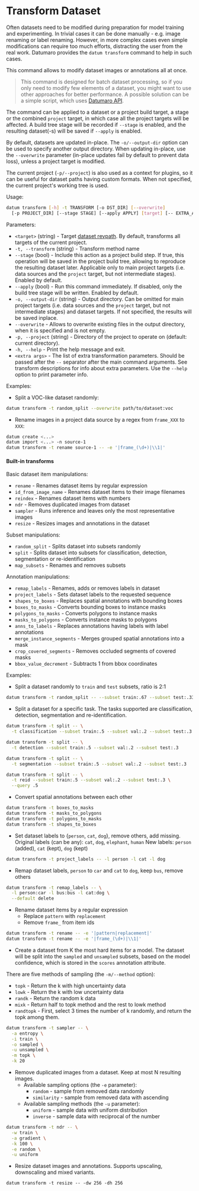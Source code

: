 # Transform Dataset

Often datasets need to be modified during preparation for model training and
experimenting. In trivial cases it can be done manually - e.g. image renaming
or label renaming. However, in more complex cases even simple modifications
can require too much efforts, distracting the user from the real work.
Datumaro provides the `datum transform` command to help in such cases.

This command allows to modify dataset images or annotations all at once.

> This command is designed for batch dataset processing, so if you only
> need to modify few elements of a dataset, you might want to use
> other approaches for better performance. A possible solution can be
> a simple script, which uses [Datumaro API](/docs/developer_manual/).

The command can be applied to a dataset or a project build target,
a stage or the combined `project` target, in which case all the project
targets will be affected. A build tree stage will be recorded
if `--stage` is enabled, and the resulting dataset(-s) will be
saved if `--apply` is enabled.

By default, datasets are updated in-place. The `-o/--output-dir`
option can be used to specify another output directory. When
updating in-place, use the `--overwrite` parameter (in-place
updates fail by default to prevent data loss), unless a project
target is modified.

The current project (`-p/--project`) is also used as a context for
plugins, so it can be useful for dataset paths having custom formats.
When not specified, the current project's working tree is used.

Usage:

``` bash
datum transform [-h] -t TRANSFORM [-o DST_DIR] [--overwrite]
  [-p PROJECT_DIR] [--stage STAGE] [--apply APPLY] [target] [-- EXTRA_ARGS]
```

Parameters:
- `<target>` (string) - Target
  [dataset revpath](/docs/user-manual/how_to_use_datumaro/#revpath).
  By default, transforms all targets of the current project.
- `-t, --transform` (string) - Transform method name
- `--stage` (bool) - Include this action as a project build step.
  If true, this operation will be saved in the project
  build tree, allowing to reproduce the resulting dataset later.
  Applicable only to main project targets (i.e. data sources
  and the `project` target, but not intermediate stages). Enabled by default.
- `--apply` (bool) - Run this command immediately. If disabled, only the
  build tree stage will be written. Enabled by default.
- `-o, --output-dir` (string) - Output directory. Can be omitted for
  main project targets (i.e. data sources and the `project` target, but not
  intermediate stages) and dataset targets. If not specified, the results
  will be saved inplace.
- `--overwrite` - Allows to overwrite existing files in the output directory,
  when it is specified and is not empty.
- `-p, --project` (string) - Directory of the project to operate on
  (default: current directory).
- `-h, --help` - Print the help message and exit.
- `<extra args>` - The list of extra transformation parameters. Should be
  passed after the `--` separator after the main command arguments. See
  transform descriptions for info about extra parameters. Use the `--help`
  option to print parameter info.

Examples:

- Split a VOC-like dataset randomly:
``` bash
datum transform -t random_split --overwrite path/to/dataset:voc
```

- Rename images in a project data source by a regex from `frame_XXX` to `XXX`:
``` bash
datum create <...>
datum import <...> -n source-1
datum transform -t rename source-1 -- -e '|frame_(\d+)|\\1|'
```

#### Built-in transforms <a id="builtin-transforms"></a>

Basic dataset item manipulations:
- `rename` - Renames dataset items by regular expression
- `id_from_image_name` - Renames dataset items to their image filenames
- `reindex` - Renames dataset items with numbers
- `ndr` - Removes duplicated images from dataset
- `sampler` - Runs inference and leaves only the most representative images
- `resize` - Resizes images and annotations in the dataset

Subset manipulations:
- `random_split` - Splits dataset into subsets randomly
- `split` - Splits dataset into subsets for classification, detection,
  segmentation or re-identification
- `map_subsets` - Renames and removes subsets

Annotation manipulations:
- `remap_labels` - Renames, adds or removes labels in dataset
- `project_labels` - Sets dataset labels to the requested sequence
- `shapes_to_boxes` - Replaces spatial annotations with bounding boxes
- `boxes_to_masks` - Converts bounding boxes to instance masks
- `polygons_to_masks` - Converts polygons to instance masks
- `masks_to_polygons` - Converts instance masks to polygons
- `anns_to_labels` - Replaces annotations having labels with label annotations
- `merge_instance_segments` - Merges grouped spatial annotations into a mask
- `crop_covered_segments` - Removes occluded segments of covered masks
- `bbox_value_decrement` - Subtracts 1 from bbox coordinates

Examples:

- Split a dataset randomly to `train` and `test` subsets, ratio is 2:1
``` bash
datum transform -t random_split -- --subset train:.67 --subset test:.33
```

- Split a dataset for a specific task. The tasks supported are
classification, detection, segmentation and re-identification.

``` bash
datum transform -t split -- \
  -t classification --subset train:.5 --subset val:.2 --subset test:.3

datum transform -t split -- \
  -t detection --subset train:.5 --subset val:.2 --subset test:.3

datum transform -t split -- \
  -t segmentation --subset train:.5 --subset val:.2 --subset test:.3

datum transform -t split -- \
  -t reid --subset train:.5 --subset val:.2 --subset test:.3 \
  --query .5
```

- Convert spatial annotations between each other

``` bash
datum transform -t boxes_to_masks
datum transform -t masks_to_polygons
datum transform -t polygons_to_masks
datum transform -t shapes_to_boxes
```

- Set dataset labels to {`person`, `cat`, `dog`}, remove others, add missing.
  Original labels (can be any): `cat`, `dog`, `elephant`, `human`
  New labels: `person` (added), `cat` (kept), `dog` (kept)

``` bash
datum transform -t project_labels -- -l person -l cat -l dog
```

- Remap dataset labels, `person` to `car` and `cat` to `dog`,
keep `bus`, remove others

``` bash
datum transform -t remap_labels -- \
  -l person:car -l bus:bus -l cat:dog \
  --default delete
```

- Rename dataset items by a regular expression
  - Replace `pattern` with `replacement`
  - Remove `frame_` from item ids

``` bash
datum transform -t rename -- -e '|pattern|replacement|'
datum transform -t rename -- -e '|frame_(\d+)|\\1|'
```

- Create a dataset from K the most hard items for a model. The dataset will
be split into the `sampled` and `unsampled` subsets, based on the model
confidence, which is stored in the `scores` annotation attribute.

There are five methods of sampling (the `-m/--method` option):
- `topk` - Return the k with high uncertainty data
- `lowk` - Return the k with low uncertainty data
- `randk` - Return the random k data
- `mixk` - Return half to topk method and the rest to lowk method
- `randtopk` - First, select 3 times the number of k randomly, and return
  the topk among them.

``` bash
datum transform -t sampler -- \
  -a entropy \
  -i train \
  -o sampled \
  -u unsampled \
  -m topk \
  -k 20
```

- Remove duplicated images from a dataset. Keep at most N resulting images.
  - Available sampling options (the `-e` parameter):
    - `random` - sample from removed data randomly
    - `similarity` - sample from removed data with ascending
  - Available sampling methods (the `-u` parameter):
    - `uniform` - sample data with uniform distribution
    - `inverse` - sample data with reciprocal of the number

``` bash
datum transform -t ndr -- \
  -w train \
  -a gradient \
  -k 100 \
  -e random \
  -u uniform
```

- Resize dataset images and annotations. Supports upscaling, downscaling
and mixed variants.

```
datum transform -t resize -- -dw 256 -dh 256
